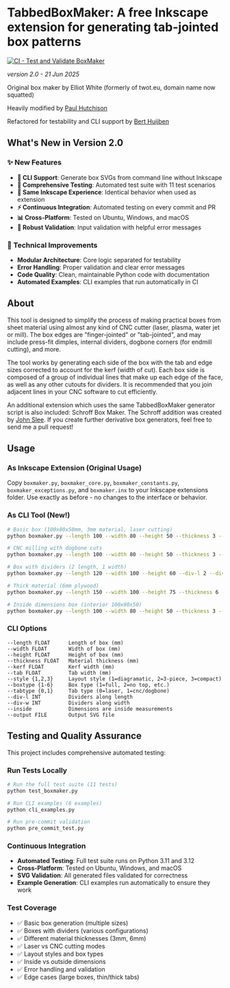 # TabbedBoxMaker: A free Inkscape extension for generating tab-jointed box patterns

[![CI - Test and Validate BoxMaker](https://github.com/rhuijben/TabbedBoxMaker/actions/workflows/ci.yml/badge.svg)](https://github.com/rhuijben/TabbedBoxMaker/actions/workflows/ci.yml)

_version 2.0 - 21 Jun 2025_

Original box maker by Elliot White (formerly of twot.eu, domain name now squatted)

Heavily modified by [Paul Hutchison](https://github.com/paulh-rnd)

Refactored for testability and CLI support by [Bert Huijben](https://github.com/rhuijben)

## What's New in Version 2.0

### ✨ New Features
- **🚀 CLI Support**: Generate box SVGs from command line without Inkscape
- **🧪 Comprehensive Testing**: Automated test suite with 11 test scenarios
- **🔧 Same Inkscape Experience**: Identical behavior when used as extension
- **⚡ Continuous Integration**: Automated testing on every commit and PR
- **📊 Cross-Platform**: Tested on Ubuntu, Windows, and macOS
- **🎯 Robust Validation**: Input validation with helpful error messages

### 🔧 Technical Improvements
- **Modular Architecture**: Core logic separated for testability
- **Error Handling**: Proper validation and clear error messages
- **Code Quality**: Clean, maintainable Python code with documentation
- **Automated Examples**: CLI examples that run automatically in CI

## About
 This tool is designed to simplify the process of making practical boxes from sheet material using almost any kind of CNC cutter (laser, plasma, water jet or mill). The box edges are "finger-jointed" or "tab-jointed", and may include press-fit dimples, internal dividers, dogbone corners (for endmill cutting), and more.

 The tool works by generating each side of the box with the tab and edge sizes corrected to account for the kerf (width of cut). Each box side is composed of a group of individual lines that make up each edge of the face, as well as any other cutouts for dividers. It is recommended that you join adjacent lines in your CNC software to cut efficiently.

 An additional extension which uses the same TabbedBoxMaker generator script is also included: Schroff Box Maker. The Schroff addition was created by [John Slee](https://github.com/jsleeio). If you create further derivative box generators, feel free to send me a pull request!

## Usage

### As Inkscape Extension (Original Usage)
Copy `boxmaker.py`, `boxmaker_core.py`, `boxmaker_constants.py`, `boxmaker_exceptions.py`, and `boxmaker.inx` to your Inkscape extensions folder. Use exactly as before - no changes to the interface or behavior.

### As CLI Tool (New!)
```bash
# Basic box (100x80x50mm, 3mm material, laser cutting)
python boxmaker.py --length 100 --width 80 --height 50 --thickness 3 --kerf 0.1 --output my_box.svg

# CNC milling with dogbone cuts
python boxmaker.py --length 100 --width 80 --height 50 --thickness 3 --tabtype 1 --output cnc_box.svg

# Box with dividers (2 length, 1 width)
python boxmaker.py --length 120 --width 100 --height 60 --div-l 2 --div-w 1 --output box_with_dividers.svg

# Thick material (6mm plywood)
python boxmaker.py --length 150 --width 100 --height 75 --thickness 6 --kerf 0.2 --tab 25 --output thick_box.svg

# Inside dimensions box (interior 100x80x50)
python boxmaker.py --length 100 --width 80 --height 50 --thickness 3 --inside --output inside_box.svg
```

### CLI Options
```
--length FLOAT      Length of box (mm)
--width FLOAT       Width of box (mm) 
--height FLOAT      Height of box (mm)
--thickness FLOAT   Material thickness (mm)
--kerf FLOAT        Kerf width (mm)
--tab FLOAT         Tab width (mm)
--style {1,2,3}     Layout style (1=diagramatic, 2=3-piece, 3=compact)
--boxtype {1-6}     Box type (1=full, 2=no top, etc.)
--tabtype {0,1}     Tab type (0=laser, 1=cnc/dogbone)
--div-l INT         Dividers along length
--div-w INT         Dividers along width
--inside            Dimensions are inside measurements
--output FILE       Output SVG file
```

## Testing and Quality Assurance

This project includes comprehensive automated testing:

### Run Tests Locally
```bash
# Run the full test suite (11 tests)
python test_boxmaker.py

# Run CLI examples (6 examples)
python cli_examples.py

# Run pre-commit validation
python pre_commit_test.py
```

### Continuous Integration
- **Automated Testing**: Full test suite runs on Python 3.11 and 3.12
- **Cross-Platform**: Tested on Ubuntu, Windows, and macOS  
- **SVG Validation**: All generated files validated for correctness
- **Example Generation**: CLI examples run automatically to ensure they work

### Test Coverage
- ✅ Basic box generation (multiple sizes)
- ✅ Boxes with dividers (various configurations)
- ✅ Different material thicknesses (3mm, 6mm)
- ✅ Laser vs CNC cutting modes
- ✅ Layout styles and box types
- ✅ Inside vs outside dimensions
- ✅ Error handling and validation
- ✅ Edge cases (large boxes, thin/thick tabs)
